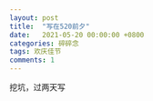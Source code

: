 ```yaml
---
layout: post
title:  "写在520前夕"
date:   2021-05-20 00:00:00 +0800
categories: 碎碎念
tags: 欢庆佳节
comments: 1
---
```




挖坑，过两天写